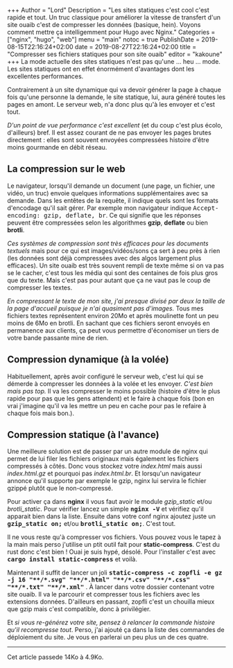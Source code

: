 +++
Author = "Lord"
Description = "Les sites statiques c'est cool c'est rapide et tout. Un truc classique pour améliorer la vitesse de transfert d'un site ouaib c'est de compresser les données (basique, hein). Voyons comment mettre ça intelligemment pour Hugo avec Nginx."
Categories = ["nginx", "hugo", "web"]
menu = "main"
notoc = true
PublishDate = 2019-08-15T22:16:24+02:00
date = 2019-08-27T22:16:24+02:00
title = "Compresser ses fichiers statiques pour son site ouaib"
editor = "kakoune"
+++
La mode actuelle des sites statiques n'est pas qu'une … heu … mode.
Les sites statiques ont en effet énormément d'avantages dont les excellentes performances.

Contrairement à un site dynamique qui va devoir générer la page à chaque fois qu'une personne la demande, le site statique, lui, aura généré toutes les pages en amont.
Le serveur web, n'a donc plus qu'à les envoyer et c'est tout.

*D'un point de vue performance c'est excellent* (et du coup c'est plus écolo, d'ailleurs) bref.
Il est assez courant de ne pas envoyer les pages brutes directement : elles sont souvent envoyées compressées histoire d'être moins gourmande en débit réseau.

## La compression sur le web
Le navigateur, lorsqu'il demande un document (une page, un fichier, une vidéo, un truc) envoie quelques informations supplémentaires avec sa demande.
Dans les entêtes de la requête, il indique quels sont les formats d'encodage qu'il sait gérer.
Par exemple mon navigateur indique <samp>Accept-encoding: gzip, deflate, br</samp>.
Ce qui signifie que les réponses peuvent être compressées selon les algorithmes **gzip**, **deflate** ou bien **brotli**.

*Ces systèmes de compression sont très efficaces pour les documents textuels* mais pour ce qui est images/vidéos/sons ça sert à peu près à rien (les données sont déjà compressées avec des algos largement plus efficaces).
Un site ouaib est très souvent rempli de texte même si on va pas se le cacher, c'est tous les média qui sont des centaines de fois plus gros que du texte.
Mais c'est pas pour autant que ça ne vaut pas le coup de compresser les textes.

*En compressant le texte de mon site, j'ai presque divisé par deux la taille de la page d'accueil puisque je n'ai quasiment pas d'images.*
Tous mes fichiers textes représentent environ 20Mo et après moulinette font un peu moins de 6Mo en brotli.
En sachant que ces fichiers seront envoyés en permanence aux clients, ça peut vous permettre d'économiser un tiers de votre bande passante mine de rien.

## Compression dynamique (à la volée)
Habituellement, après avoir configuré le serveur web, c'est lui qui se démerde à compresser les données à la volée et les envoyer.
*C'est bien mais pas top.*
Il va les compresser le moins possible (histoire d'être le plus rapide pour pas que les gens attendent) et le faire à chaque fois (bon en vrai j'imagine qu'il va les mettre un peu en cache pour pas le refaire à chaque fois mais bon.).

## Compression statique (à l'avance)
Une meilleure solution est de passer par un autre module de nginx qui permet de lui filer les fichiers originaux mais également les fichiers compressés à côtés.
Donc vous stockez votre *index.html* mais aussi *index.html.gz* et pourquoi pas *index.html.br*.
Et lorsqu'un navigateur annonce qu'il supporte par exemple le gzip, nginx lui servira le fichier gzippé plutôt que le non-compressé.

Pour activer ça dans **nginx** il vous faut avoir le module *gzip_static* et/ou *brotli_static*.
Pour vérifier lancez un simple **<samp>nginx -V</samp>** et vérifiez qu'il apparait bien dans la liste.
Ensuite dans votre conf nginx ajoutez juste un **<samp>gzip_static on;</samp>** et/ou **<samp>brotli_static on;</samp>**.
C'est tout.

Il ne vous reste qu'à compresser vos fichiers.
Vous pouvez vous le tapez à la main mais perso j'utilise un ptit outil fait pour **static-compress**.
C'est du rust donc c'est bien !
Ouai je suis hypé, désolé.
Pour l'installer c'est avec **<samp>cargo install static-compress</samp>** et voilà.

Maintenant il suffit de lancer un joli **<samp>static-compress -c zopfli -e gz -j 16 "\*\*/\*.svg" "\*\*/\*.html" "\*\*/\*.csv" "\*\*/\*.css" "\*\*/\*.txt" "\*\*/\*.xml"</samp>** .
À lancer dans votre dossier contenant votre site ouaib.
Il va le parcourir et compresser tous les fichiers avec les extensions données.
D'ailleurs en passant, zopfli c'est un chouilla mieux que gzip mais c'est compatible, donc à privilégier.

Et *si vous re-générez votre site, pensez à relancer la commande histoire qu'il recompresse tout*.
Perso, j'ai ajouté ça dans la liste des commandes de déploiement du site.
Je vous en parlerai un peu plus un de ces quatre.

-------
Cet article passede 14Ko à 4.9Ko.

